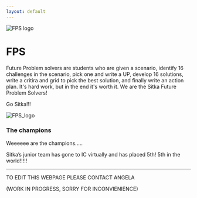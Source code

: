 ```yaml
---
layout: default
---
```


![FPS logo](https://user-images.githubusercontent.com/48270916/81138657-3eda5980-8f0f-11ea-8c50-4479f0e9a880.jpg)

# FPS

Future Problem solvers are students who are given a scenario, identify 16 challenges in the scenario, pick one and write a UP, develop 16 solutions, write a critira and grid to pick the best solution, and finally write an action plan. It's hard work, but in the end it's worth it. We are the Sitka Future Problem Solvers!

Go Sitka!!!

![FPS_logo](https://user-images.githubusercontent.com/48270916/81138764-9aa4e280-8f0f-11ea-81f2-d93614618976.png)

### The champions

Weeeeee are the champions.....

Sitka’s junior team has gone to IC virtually and has placed 5th! 5th in the world!!!!!

* * *
TO EDIT THIS WEBPAGE PLEASE CONTACT ANGELA

(WORK IN PROGRESS, SORRY FOR INCONVIENIENCE)
